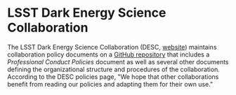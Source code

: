 # LSST Dark Energy Science Collaboration

The LSST Dark Energy Science Collaboration (DESC, [website](https://lsstdesc.org/)) maintains collaboration policy documents on a [GitHub repository](https://github.com/LSSTDESC/Policies) that includes a *Professional Conduct Policies* document as well as several other documents defining the organizational structure and procedures of the collaboration. According to the DESC policies page, "We hope that other collaborations benefit from reading our policies and adapting them for their own use."  